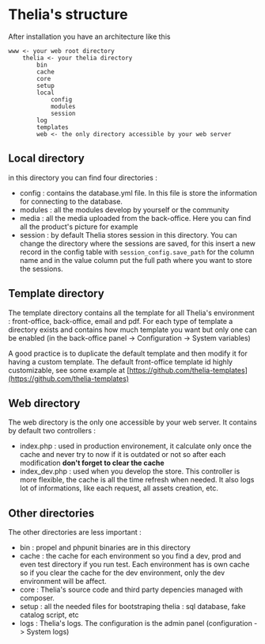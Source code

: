 # Thelia's structure

After installation you have an architecture like this

```
www <- your web root directory
    thelia <- your thelia directory
        bin
        cache
        core
        setup
        local
            config
            modules
            session
        log
        templates
        web <- the only directory accessible by your web server
```

## Local directory

in this directory you can find four directories :

* config : contains the database.yml file. In this file is store the
information for connecting to the database.
* modules : all the modules develop by yourself or the community
* media : all the media uploaded from the back-office. Here you can find all
the product's picture for example
* session : by default Thelia stores session in this directory. You can
change the directory where the sessions are saved, for this insert
a new record in the config table with ```session_config.save_path``` for the
column name and in the value column put the full path where you want to store
 the sessions.

## Template directory

The template directory contains all the template for all Thelia's environment
: front-office, back-office, email and pdf. For each type of template a
directory exists and contains how much template you want but only one can be
enabled (in the back-office panel -> Configuration -> System variables)

A good practice is to duplicate the default template and then modify it for
having a custom template. The default front-office template id highly
customizable, see some example at [https://github.com/thelia-templates](https://github.com/thelia-templates)

## Web directory

The web directory is the only one accessible by your web server. It contains
by default two controllers :

* index.php : used in production environement, it calculate only once the cache
and never try to now if it is outdated or not so after each modification
**don't forget to clear the cache**
* index_dev.php : used when you develop the store. This controller is more
flexible, the cache is all the time refresh when needed. It also logs lot of
informations, like each request, all assets creation, etc.

## Other directories

The other directories are less important :

* bin : propel and phpunit binaries are in this directory
* cache : the cache for each environment so you find a dev, prod and even
test directory if you run test. Each environment has is own cache so if you
clear the cache for the dev environment, only the dev environment will be
affect.
* core : Thelia's source code and third party depencies managed with composer.
* setup : all the needed files for bootstraping thelia : sql database, fake
catalog script, etc
* logs : Thelia's logs. The configuration is the admin panel (configuration
-> System logs)
